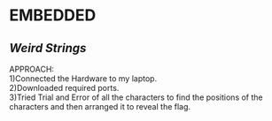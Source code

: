 # **EMBEDDED**
## *Weird Strings*
APPROACH: <br/>
1)Connected the Hardware to my laptop.<br/>
2)Downloaded required ports. <br/>
3)Tried Trial and Error of all the characters to find the positions of the characters and then arranged it to reveal the flag. 
